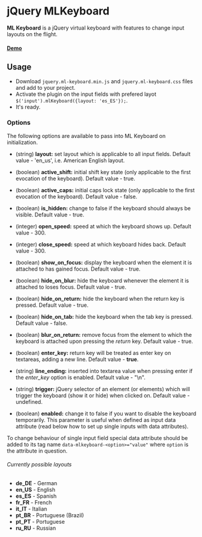 # jQuery MLKeyboard

**ML Keyboard** is a jQuery virtual keyboard with features to change input layouts on the flight.

#### [Demo](http://mbut.github.io/jquery.mlkeyboard/)

## Usage
* Download <code>jquery.ml-keyboard.min.js</code> and <code>jquery.ml-keyboard.css</code> files and add to your project.
* Activate the plugin on the input fields with prefered layot <code>$('input').mlKeyboard({layout: 'es_ES'});</code>.
* It's ready.

### Options
The following options are available to pass into ML Keyboard on initialization.

* (string) **layout:** set layout which is applicable to all input fields. Default value - 'en_us', i.e. American English layout.

* (boolean) **active_shift:** initial shift key state (only applicable to the first evocation of the keyboard). Default value - true.

* (boolean) **active_caps:** initial caps lock state (only applicable to the first evocation of the keyboard). Default value - false.

* (boolean) **is_hidden:** change to false if the keyboard should always be visible. Default value - true.

* (integer) **open_speed:** speed at which the keyboard shows up. Default value - 300.

* (integer) **close_speed:** speed at which keyboard hides back. Default value - 300.

* (boolean) **show_on_focus:** display the keyboard when the element it is attached to has gained focus. Default value - true.

* (boolean) **hide_on_blur:** hide the keyboard whenever the element it is attached to loses focus. Default value - true.

* (boolean) **hide_on_return:** hide the keyboard when the return key is pressed. Default value - true.

* (boolean) **hide_on_tab:** hide the keyboard when the tab key is pressed. Default value - false.

* (boolean) **blur_on_return:** remove focus from the element to which the keyboard is attached upon pressing the *return* key. Default value - true.

* (boolean) **enter_key:** return key will be treated as enter key on textareas, adding a new line. Default value - <b>true</b>.

* (string) **line_ending:** inserted into textarea value when pressing enter if the *enter_key* option is enabled. Default value - "\n".

* (string) **trigger:** jQuery selector of an element (or elements) which will trigger the keyboard (show it or hide) when clicked on. Default value - undefined.

* (boolean) **enabled:** change it to false if you want to disable the keyboard temporarily. This parameter is useful when defined as input data attribute (read below how to set up single inputs with data attributes).

To change behaviour of single input field special data attribute should be added to its tag name <code>data-mlkeyboard-&lt;option&gt;="value"</code> where <code>option</code> is the attribute in question.

###### Currently possible layouts</h5>
* **de_DE** - German
* **en_US** - English
* **es_ES** - Spanish
* **fr_FR** - French
* **it_IT** - Italian
* **pt_BR** - Portuguese (Brazil)
* **pt_PT** - Portuguese
* **ru_RU** - Russian